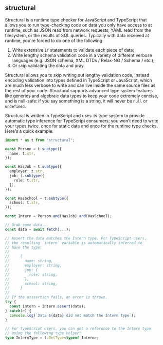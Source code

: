 ## structural

Structural is a runtime type checker for JavaScript and TypeScript that allows
you to run type-checking code on data you only have access to at runtime, such
as JSON read from network requests, YAML read from the filesystem, or the
results of SQL queries. Typically with data received at runtime, you're forced
to do one of the following:

1. Write extensive `if` statements to validate each piece of data;
2. Write lengthy schema validation code in a variety of different verbose
   languages (e.g. JSON schema, XML DTDs / Relax-NG / Schema / etc.);
3. Or skip validating the data and pray.

Structural allows you to skip writing out lengthy validation code, instead
encoding validation into types defined in TypeScript or JavaScript, which are
much less verbose to write and can live inside the same source files as the
rest of your code. Structural supports advanced type system features like
generics and algebraic data types to keep your code extremely concise, and is
null-safe: if you say something is a string, it will never be `null` or
`undefined`.

Structural is written in TypeScript and uses its type system to provide
automatic type inference for TypeScript consumers; you won't need to write your
types twice, once for static data and once for the runtime type checks. Here's
a quick example:

```typescript
import * as t from "structural";

const Person = t.subtype({
  name: t.str,
});

const HasJob = t.subtype({
  employer: t.str,
  job: t.subtype({
    role: t.str,
  }),
});

const HasSchool = t.subtype({
  school: t.str,
});

const Intern = Person.and(HasJob).and(HasSchool);

// Grab some data...
const data = await fetch(...);

// Assert the data matches the Intern type. For TypeScript users,
// the resulting `intern` variable is automatically inferred to
// have the type:
//
//     {
//       name: string,
//       employer: string,
//       job: {
//         role: string,
//       },
//       school: string,
//     }
//
// If the asssertion fails, an error is thrown.
try {
  const intern = Intern.assert(data);
} catch(e) {
  console.log(`Data ${data} did not match the Intern type`);
}

// For TypeScript users, you can get a reference to the Intern type
// using the following type helper:
type InternType = t.GetType<typeof Intern>;
```
